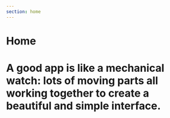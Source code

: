```yaml
---
section: home
---
```


# Home

# A **good app** is like a **mechanical watch**: lots of moving parts all working **together** to create a **beautiful** and **simple** interface.

